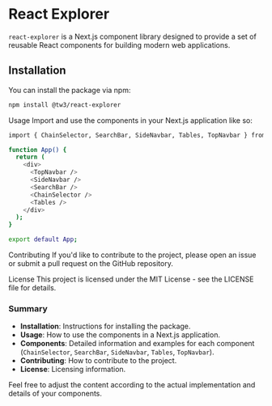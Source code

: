 # React Explorer

`react-explorer` is a Next.js component library designed to provide a set of reusable React components for building modern web applications.

## Installation

You can install the package via npm:

```bash
npm install @tw3/react-explorer
```

Usage
Import and use the components in your Next.js application like so:

```bash
import { ChainSelector, SearchBar, SideNavbar, Tables, TopNavbar } from '@tw3/react-explorer';

function App() {
  return (
    <div>
      <TopNavbar />
      <SideNavbar />
      <SearchBar />
      <ChainSelector />
      <Tables />
    </div>
  );
}

export default App;
```


Contributing
If you'd like to contribute to the project, please open an issue or submit a pull request on the GitHub repository.

License
This project is licensed under the MIT License - see the LICENSE file for details.


### Summary

- **Installation**: Instructions for installing the package.
- **Usage**: How to use the components in a Next.js application.
- **Components**: Detailed information and examples for each component (`ChainSelector`, `SearchBar`, `SideNavbar`, `Tables`, `TopNavbar`).
- **Contributing**: How to contribute to the project.
- **License**: Licensing information.

Feel free to adjust the content according to the actual implementation and details of your components.
